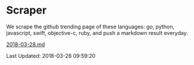 # Scraper

We scrape the github trending page of these languages: go, python, javascript, swift, objective-c, ruby, and push a markdown result everyday.

[2018-03-28.md](https://github.com/henson/Scraper/blob/master/2018-03-28.md)

Last Updated: 2018-03-28 09:59:20